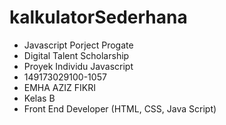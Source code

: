 # kalkulatorSederhana
- Javascript Porject Progate
- Digital Talent Scholarship
- Proyek Individu Javascript
- 149173029100-1057
- EMHA AZIZ FIKRI
- Kelas B
- Front End Developer (HTML, CSS, Java Script) 



